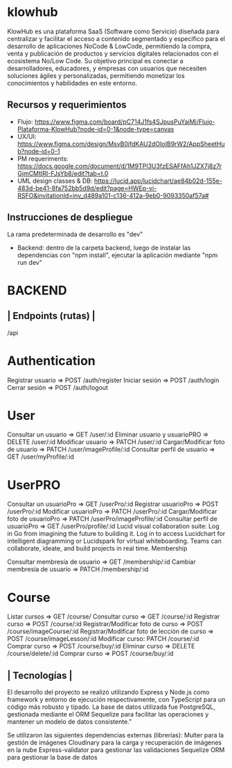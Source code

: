 # klowhub

KlowHub es una plataforma SaaS (Software como Servicio) diseñada para centralizar y facilitar el acceso a contenido segmentado y especifico para el desarrollo de aplicaciones NoCode & LowCode, permitiendo la compra, venta y publicación de productos y servicios digitales relacionados con el ecosistema No/Low Code. Su objetivo principal es conectar a desarrolladores, educadores, y empresas con usuarios que necesiten soluciones ágiles y personalizadas, permitiendo monetizar los conocimientos y habilidades en este entorno.

## Recursos y requerimientos

- Flujo: https://www.figma.com/board/pC714J1fs4SJpusPuYaiMj/Flujo-Plataforma-KlowHub?node-id=0-1&node-type=canvas
- UX/UI: https://www.figma.com/design/MsyB0jfdKAU2dOIoIB9rW2/AppSheetHub?node-id=0-1
- PM requeriments: https://docs.google.com/document/d/1M9TPI3U3fzESAFfAh1JZX7j8z7rGjmCMtIRI-FJsYb8/edit?tab=t.0
- UML design classes & DB: https://lucid.app/lucidchart/ae84b02d-155e-483d-be41-8fa752bb5d9d/edit?page=HWEp-vi-RSFO&invitationId=inv_d489a101-c136-412a-9eb0-9093350af57a#

## Instrucciones de despliegue
La rama predeterminada de desarrollo es "dev"

- Backend: dentro de la carpeta backend, luego de instalar las dependencias con "npm install", ejecutar la aplicación mediante "npm run dev"


# BACKEND

## | Endpoints (rutas) |

/api


# Authentication

Registrar usuario => POST /auth/register
Iniciar sesión => POST /auth/login
Cerrar sesión => POST /auth/logout


# User

Consultar un usuario => GET /user/:id
Eliminar usuario y usuarioPRO => DELETE /user/:id
Modificar usuario => PATCH /user/:id
Cargar/Modificar foto de usuario => PATCH /user/imageProfile/:id
Consultar perfil de usuario => GET /user/myProfile/:id


# UserPRO

Consultar un usuarioPro => GET /userPro/:id
Registrar usuarioPro => POST /userPro/:id
Modificar usuarioPro => PATCH /userPro/:id
Cargar/Modificar foto de usuarioPro => PATCH /userPro/imageProfile/:id
Consultar perfil de usuarioPro => GET /userPro/profile/:id
Lucid visual collaboration suite: Log in
Go from imagining the future to building it. Log in to access Lucidchart for intelligent diagramming or Lucidspark for virtual whiteboarding. Teams can collaborate, ideate, and build projects in real time.
Membership

Consultar membresía de usuario => GET /membership/:id
Cambiar membresía de usuario => PATCH /membership/:id


# Course

Listar cursos => GET /course/
Consultar curso => GET /course/:id
Registrar curso => POST /course/:id
Registrar/Modificar foto de curso => POST /course/imageCourse/:id
Registrar/Modificar foto de lección de curso => POST /course/imageLesson/:id
Modificar curso: PATCH /course/:id
Comprar curso => POST /course/buy/:id
Eliminar curso => DELETE /course/delete/:id
Comprar curso => POST /course/buy/:id


## | Tecnologías |

El desarrollo del proyecto se realizó utilizando Express y Node.js como framework y entorno de ejecución respectivamente, con TypeScript para un código más robusto y tipado. La base de datos utilizada fue PostgreSQL, gestionada mediante el ORM Sequelize para facilitar las operaciones y mantener un modelo de datos consistente."

Se utilizaron las siguientes dependencias externas (librerías):
Multer para la gestión de imágenes
Cloudinary para la carga y recuperación de imágenes en la nube
Express-validator para gestionar las validaciones
Sequelize ORM para gestionar la base de datos

